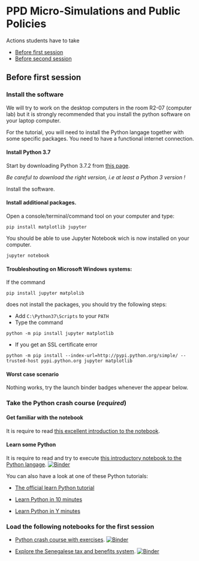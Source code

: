 # PPD Micro-Simulations and Public Policies


Actions students have to take

* [Before first session](#before-first-session)
* [Before second session](#before-second-session)

## Before first session

### Install the software

We will try to work on the desktop computers in the room R2-07 (computer lab) but it is strongly recommended that you install the python software on your laptop computer.

For the tutorial, you will need to install the Python langage together with some specific packages. You need to have a functional internet connection.

#### Install Python 3.7

Start by downloading Python 3.7.2 from [this page](https://www.python.org/downloads/).

*Be careful to download the right version, i.e at least a Python 3 version !*

Install the software.

#### Install additional packages.

Open a console/terminal/command tool on your computer and type:

```shell
pip install matplotlib jupyter
```

You should be able to use Jupyter Notebook wich is now installed on your computer.

```
jupyter notebook
```

#### Troubleshouting on Microsoft Windows systems:

 If the command

```
pip install jupyter matplolib
```

does not install the packages, you should try the following steps:
  - Add `C:\Python37\Scripts` to your `PATH`
  - Type the command
```
python -m pip install jupyter matplotlib
```
  - If  you get an SSL certificate error
```
python -m pip install --index-url=http://pypi.python.org/simple/ --trusted-host pypi.python.org jupyter matplotlib
```

#### Worst case scenario

Nothing works, try the launch binder badges whenever the appear below.


### Take the Python crash course (*required*)

#### Get familiar with the notebook

It is require to read [this excellent introduction to the notebook](http://nbviewer.jupyter.org/github/ipython-books/minibook-2nd-code/blob/master/chapter1/13-nbui.ipynb).

#### Learn some Python

It is require to read and try to execute [this introductory notebook to the Python langage](http://nbviewer.jupyter.org/github/ipython-books/minibook-2nd-code/blob/master/chapter1/14-python.ipynb). [![Binder](https://mybinder.org/badge.svg)](https://mybinder.org/v2/gh/benjello/ppd-micro-simulations-and-public-policies/master?filepath=notebooks%2F14-python.ipynb)

You can also have a look at one of these Python tutorials:
  - [The official learn Python tutorial]( https://www.learnpython.org/)

  - [Learn Python in 10 minutes](https://www.stavros.io/tutorials/python/)

  - [Learn Python in Y minutes](https://learnxinyminutes.com/docs/python/)

### Load the following notebooks for the first session

- [Python crash course with exercises](./notebooks/python_crash_course_student.ipynb). [![Binder](https://mybinder.org/badge.svg)](https://mybinder.org/v2/gh/benjello/ppd-micro-simulations-and-public-policies/master?filepath=notebooks%2Fpython_crash_course_student.ipynb)

- [Explore the Senegalese tax and benefits system](./notebooks/Senegal-student.ipynb). [![Binder](https://mybinder.org/badge.svg)](https://mybinder.org/v2/gh/benjello/ppd-micro-simulations-and-public-policies/master?filepath=notebooks%2FSenegal-student.ipynb)


<!-- ## Before second session

- [Complete the exploration of the Senegalese tax and benefits system by doing the exercises](./notebooks/Senegal-student-2.ipynb). [![Binder](https://mybinder.org/badge.svg)](https://mybinder.org/v2/gh/benjello/ppd-micro-simulations-and-public-policies/master?filepath=notebooks%2FSenegal-student-2.ipynb)

- Install the survey capabilities of openfisca-senegal:
```
pip install openfisca-senegal[survey]
```

- We will manipulate [dataframes](http://pandas.pydata.org/): learn how to use them by having a look at this [introduction](http://pandas.pydata.org/pandas-docs/stable/10min.html)

- Download the [the second session notebook](./notebooks/Fake-data-Senegal.ipynb). [![Binder](https://mybinder.org/badge.svg)](https://mybinder.org/v2/gh/benjello/ppd-micro-simulations-and-public-policies/master?filepath=notebooks%2FFake-data-Senegal.ipynb) !

## After the second session:

You now have access to the complete notebooks with exercise solutions
 - Download the [the first session notebook with exercises solutions](./notebooks/Senegal-exercices-solutions.ipynb). [![Binder](https://mybinder.org/badge.svg)](https://mybinder.org/v2/gh/benjello/ppd-micro-simulations-and-public-policies/master?filepath=notebooks%2FSenegal-exercices-solutions.ipynb)

 - Download the [the second session notebook with exercises solutions](./notebooks/Fake-data-Senegal.ipynb). [![Binder](https://mybinder.org/badge.svg)](https://mybinder.org/v2/gh/benjello/ppd-micro-simulations-and-public-policies/master?filepath=notebooks%2FFake-data-Senegal.ipynb) -->
